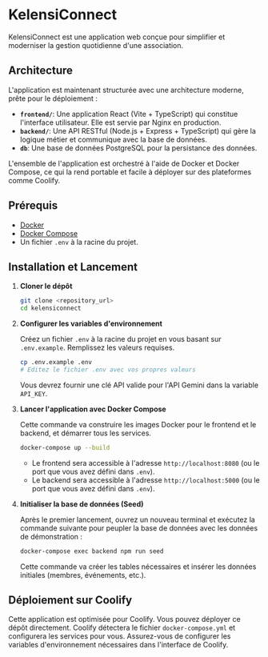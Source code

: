 # KelensiConnect

KelensiConnect est une application web conçue pour simplifier et moderniser la gestion quotidienne d'une association.

## Architecture

L'application est maintenant structurée avec une architecture moderne, prête pour le déploiement :

-   **`frontend/`**: Une application React (Vite + TypeScript) qui constitue l'interface utilisateur. Elle est servie par Nginx en production.
-   **`backend/`**: Une API RESTful (Node.js + Express + TypeScript) qui gère la logique métier et communique avec la base de données.
-   **`db`**: Une base de données PostgreSQL pour la persistance des données.

L'ensemble de l'application est orchestré à l'aide de Docker et Docker Compose, ce qui la rend portable et facile à déployer sur des plateformes comme Coolify.

## Prérequis

-   [Docker](https://www.docker.com/get-started)
-   [Docker Compose](https://docs.docker.com/compose/install/)
-   Un fichier `.env` à la racine du projet.

## Installation et Lancement

1.  **Cloner le dépôt**
    ```bash
    git clone <repository_url>
    cd kelensiconnect
    ```

2.  **Configurer les variables d'environnement**

    Créez un fichier `.env` à la racine du projet en vous basant sur `.env.example`. Remplissez les valeurs requises.

    ```bash
    cp .env.example .env
    # Editez le fichier .env avec vos propres valeurs
    ```
    
    Vous devrez fournir une clé API valide pour l'API Gemini dans la variable `API_KEY`.

3.  **Lancer l'application avec Docker Compose**

    Cette commande va construire les images Docker pour le frontend et le backend, et démarrer tous les services.

    ```bash
    docker-compose up --build
    ```

    -   Le frontend sera accessible à l'adresse `http://localhost:8080` (ou le port que vous avez défini dans `.env`).
    -   Le backend sera accessible à l'adresse `http://localhost:5000` (ou le port que vous avez défini dans `.env`).

4.  **Initialiser la base de données (Seed)**

    Après le premier lancement, ouvrez un nouveau terminal et exécutez la commande suivante pour peupler la base de données avec les données de démonstration :

    ```bash
    docker-compose exec backend npm run seed
    ```

    Cette commande va créer les tables nécessaires et insérer les données initiales (membres, événements, etc.).

## Déploiement sur Coolify

Cette application est optimisée pour Coolify. Vous pouvez déployer ce dépôt directement. Coolify détectera le fichier `docker-compose.yml` et configurera les services pour vous. Assurez-vous de configurer les variables d'environnement nécessaires dans l'interface de Coolify.
